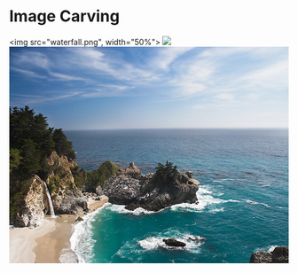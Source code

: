 # Image Carving

<img src="waterfall.png", width="50%">
<img src="carving_waterfall.png">
<img src="carved_waterfall.png">

